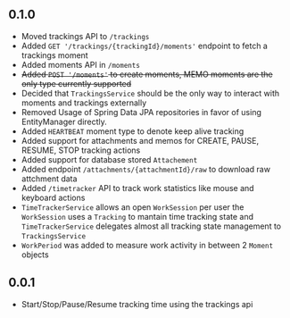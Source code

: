 0.1.0
-----
- Moved trackings API to `/trackings`
- Added `GET '/trackings/{trackingId}/moments'` endpoint to fetch a trackings moment
- Added moments API in `/moments`
-  ~~Added `POST '/moments'` to create moments, MEMO moments are the only type currently supported~~
- Decided that `TrackingsService` should be the only way to interact with moments and trackings externally
- Removed Usage of Spring Data JPA repositories in favor of using EntityManager directly.
- Added `HEARTBEAT` moment type to denote keep alive tracking
- Added support for attachments and memos for CREATE, PAUSE, RESUME, STOP tracking actions
- Added support for database stored `Attachement`
- Added endpoint `/attachments/{attachmentId}/raw` to download raw attchment data
- Added `/timetracker` API to track work statistics like mouse and keyboard actions
- `TimeTrackerService` allows an open `WorkSession` per user the `WorkSession` uses a `Tracking` to mantain time tracking state and `TimeTrackerService` delegates almost all tracking state management to `TrackingsService`
- `WorkPeriod` was added to measure work activity in between 2 `Moment` objects

0.0.1
-----
- Start/Stop/Pause/Resume tracking time using the trackings api
